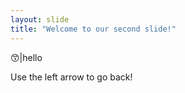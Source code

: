```yaml
---
layout: slide
title: "Welcome to our second slide!"
---
```

😙|hello

Use the left arrow to go back!
